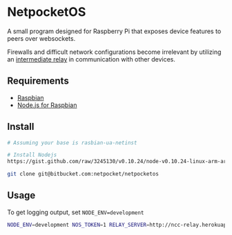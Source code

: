 # NetpocketOS

A small program designed for Raspberry Pi that exposes device features
to peers over websockets.

Firewalls and difficult network configurations become irrelevant
by utilizing an [intermediate
relay](https://github.com/netpocket/ncc-relay) in communication with other devices.

## Requirements

* [Raspbian](http://www.raspbian.org/)
* [Node.js for Raspbian](https://gist.github.com/adammw/3245130)

## Install

```bash
# Assuming your base is rasbian-ua-netinst

# Install Nodejs
https://gist.github.com/raw/3245130/v0.10.24/node-v0.10.24-linux-arm-armv6j-vfp-hard.tar.gz

git clone git@bitbucket.com:netpocket/netpocketos
```

## Usage

To get logging output, set `NODE_ENV=development`

```bash
NODE_ENV=development NOS_TOKEN=1 RELAY_SERVER=http://ncc-relay.herokuapp.com node server.js
```

